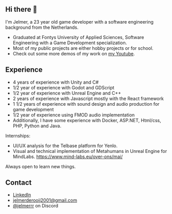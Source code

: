 ## Hi there 👋
I'm Jelmer, a 23 year old game developer with a software engineering background from the Netherlands.

- Graduated at Fontys University of Applied Sciences, Software Engineering with a Game Development specialization.
- Most of my public projects are either hobby projects or for school.
- Check out some more demos of my work on [my Youtube](https://www.youtube.com/@JelmerrR-sc3uq).

## Experience
- 4 years of experience with Unity and C#
- 1/2 year of experience with Godot and GDScript
- 1/2 year of experience with Unreal Engine and C++
- 2 years of experience with Javascript mostly with the React framework
- 1 1/2 years of experience with sound design and audio production for game development
- 1/2 year of experience using FMOD audio implementation
- Additionally, I have some experience with Docker, ASP.NET, Html/css, PHP, Python and Java.

Internships:
- UI/UX analysis for the Telbase platform for Yenlo.
- Visual and technical implementation of Metahumans in Unreal Engine for MindLabs. https://www.mind-labs.eu/over-ons/mai/


Always open to learn new things.

## Contact
- [LinkedIn](https://www.linkedin.com/in/jelmerderooij/)
- jelmerderooij2001@gmail.com
- [@jelmerrr](./) on Discord

<!--
**Jelmerrr/Jelmerrr** is a ✨ _special_ ✨ repository because its `README.md` (this file) appears on your GitHub profile.

Here are some ideas to get you started:

- 🔭 I’m currently working on ...
- 🌱 I’m currently learning ...
- 👯 I’m looking to collaborate on ...
- 🤔 I’m looking for help with ...
- 💬 Ask me about ...
- 📫 How to reach me: ...
- 😄 Pronouns: ...
- ⚡ Fun fact: ...
-->

